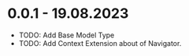 # 0.0.1 - 19.08.2023

* TODO: Add Base Model Type
* TODO: Add Context Extension about of Navigator.
